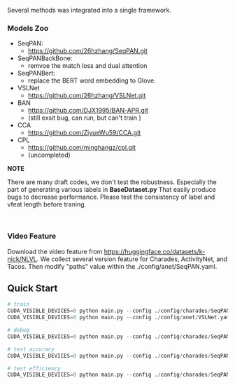 Several methods was integrated into a single framework.

### Models Zoo

- SeqPAN:
    - https://github.com/26hzhang/SeqPAN.git
- SeqPANBackBone: 
    - remvoe the match loss and dual attention
- SeqPANBert:
    - replace the BERT word embedding to Glove.
- VSLNet
    - https://github.com/26hzhang/VSLNet.git
- BAN
    - https://github.com/DJX1995/BAN-APR.git
    - (still exsit bug, can run, but can't train )
- CCA
    - https://github.com/ZiyueWu59/CCA.git
- CPL
    - https://github.com/minghangz/cpl.git
    - (uncompleted)


**NOTE** 

There are many draft codes, we don't test the robustness. Especially the part of generating various labels in **BaseDataset.py** That easily produce bugs to decrease performance. Please test the consistency of label and vfeat length before traning.

<br>

### Video Feature
Download the video feature from https://huggingface.co/datasets/k-nick/NLVL. We collect several version feature for Charades, ActivityNet, and Tacos. Then modify "paths" value within the ./config/anet/SeqPAN.yaml.
<br>

## Quick Start
```python
# train
CUDA_VISIBLE_DEVICES=0 python main.py --config ./config/charades/SeqPAN.yaml 
CUDA_VISIBLE_DEVICES=0 python main.py --config ./config/anet/VSLNet.yaml

# debug
CUDA_VISIBLE_DEVICES=0 python main.py --config ./config/charades/SeqPAN.yaml --debug

# test accuracy
CUDA_VISIBLE_DEVICES=0 python main.py --config ./config/charades/SeqPAN.yaml --mode test --checkpoint ./ckpt/charades/best_SeqPAN.pkl

# test efficiency
CUDA_VISIBLE_DEVICES=0 python main.py --config ./config/charades/SeqPAN.yaml --mode summary

```